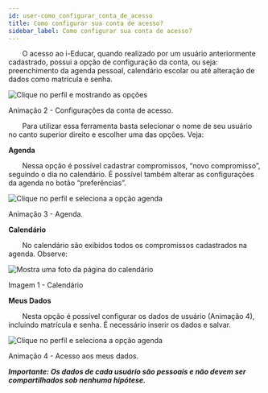 ```yaml
---
id: user-como_configurar_conta_de_acesso
title: Como configurar sua conta de acesso?
sidebar_label: Como configurar sua conta de acesso?
---
```


&nbsp;&nbsp;&nbsp;&nbsp;&nbsp;&nbsp;&nbsp;O acesso ao i-Educar, quando realizado por um usuário anteriormente cadastrado, possui a opção de configuração da conta, ou seja: preenchimento da agenda pessoal, calendário escolar ou até alteração de dados como matrícula e senha.

![Clique no perfil e mostrando as opções](/img/treinamento_gifs/conta_de_acesso.gif)

<p class="centerText bold small">Animação 2 - Configurações da conta de acesso.</p>

&nbsp;&nbsp;&nbsp;&nbsp;&nbsp;&nbsp;&nbsp;Para utilizar essa ferramenta basta selecionar o nome de seu usuário no canto superior direito e escolher uma das opções. Veja: 

**Agenda**

&nbsp;&nbsp;&nbsp;&nbsp;&nbsp;&nbsp;&nbsp;Nessa opção é possível cadastrar compromissos, “novo compromisso”, seguindo o dia no calendário. É possível também alterar as configurações da agenda no botão “preferências”.

![Clique no perfil e seleciona a opção agenda](/img/treinamento_gifs/acessar_agenda.gif)

<p class="centerText">Animação 3 - Agenda.</p>

**Calendário**

&nbsp;&nbsp;&nbsp;&nbsp;&nbsp;&nbsp;&nbsp;No calendário são exibidos todos os compromissos cadastrados na agenda. Observe:

![Mostra uma foto da página do calendário](/img/caldendarioManual.png)

<p class="centerText">Imagem 1 - Calendário</p>

**Meus Dados**

&nbsp;&nbsp;&nbsp;&nbsp;&nbsp;&nbsp;&nbsp;Nesta opção é possível configurar os dados de usuário (Animação 4), incluindo matrícula e senha. É necessário inserir os dados e salvar.
   
![Clique no perfil e seleciona a opção agenda](/img/treinamento_gifs/alterar_meus_dados.gif)

<p class="centerText">Animação 4 - Acesso aos meus dados.</p>

***Importante: Os dados de cada usuário são pessoais e não devem ser compartilhados sob nenhuma hipótese.***